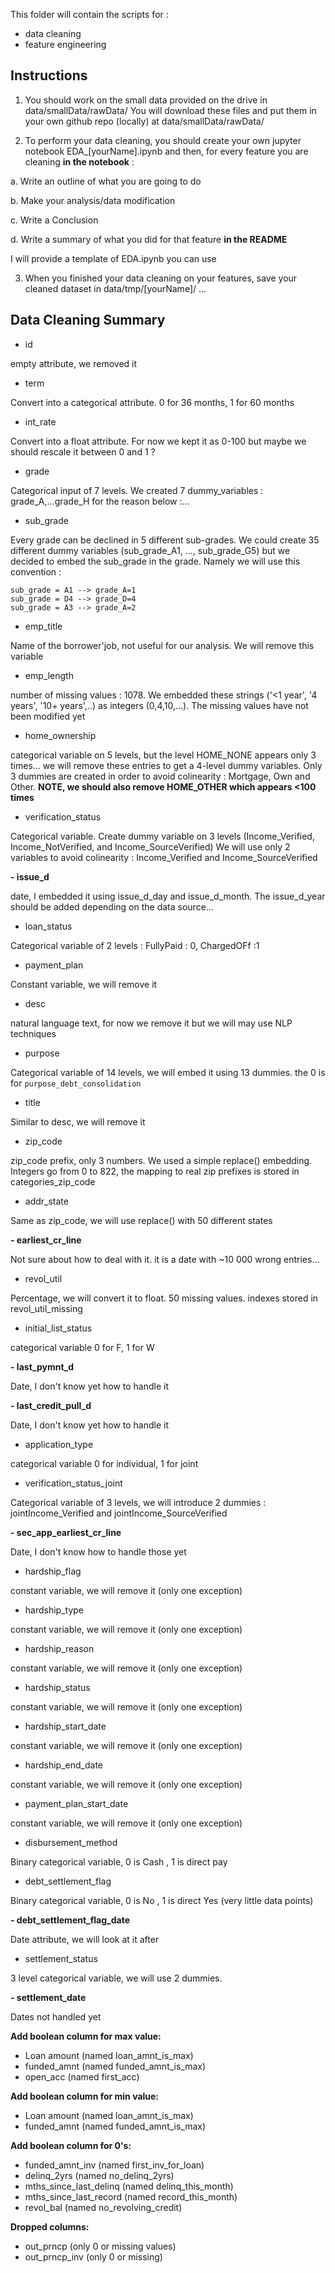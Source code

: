 This folder will contain the scripts for :
- data cleaning
- feature engineering


## Instructions
1. You should work on the small data provided on the drive in data/smallData/rawData/ 
You will download these files and put them in your own github repo (locally) at data/smallData/rawData/

2. To perform your data cleaning, you should create your own jupyter notebook EDA_[yourName].ipynb and then, for every feature you are cleaning **in the notebook** :

a. Write an outline of what you are going to do

b. Make your analysis/data modification

c. Write a Conclusion

d. Write a summary of what you did for that feature **in the README**


I will provide a template of EDA.ipynb you can use

3. When you finished your data cleaning on your features, save your cleaned dataset in data/tmp/[yourName]/ ...
                                          




## Data Cleaning Summary
- id

empty attribute, we removed it


- term

Convert into a categorical attribute. 0 for 36 months, 1 for 60 months


- int_rate

Convert into a float attribute. For now we kept it as 0-100 but maybe we should rescale it between 0 and 1 ?


- grade

Categorical input of 7 levels. We created 7 dummy_variables : grade_A,...grade_H for the reason below :...


- sub_grade

Every grade can be declined in 5 different sub-grades. We could create 35 different dummy variables (sub_grade_A1, ..., sub_grade_G5) but we decided to embed the sub_grade in the grade. Namely we will use this convention  :

```
sub_grade = A1 --> grade_A=1
sub_grade = D4 --> grade_D=4
sub_grade = A3 --> grade_A=2
```

- emp_title

Name of the borrower'job, not useful for our analysis. We will remove this variable


- emp_length

number of missing values : 1078.
We embedded these strings ('<1 year', '4 years', '10+ years',..) as integers (0,4,10,...). The missing values have not been modified yet

- home_ownership

categorical variable on 5 levels, but the level HOME_NONE appears only 3 times... we will remove these entries to get a 4-level dummy variables. Only 3 dummies are created in order to avoid colinearity : Mortgage, Own and Other. **NOTE, we should also remove HOME_OTHER which appears <100 times**


- verification_status

Categorical variable. Create dummy variable on 3 levels (Income_Verified, Income_NotVerified, and Income_SourceVerified)
We will use only 2 variables to avoid colinearity : Income_Verified and Income_SourceVerified


**- issue_d**

date, I embedded it using issue_d_day and issue_d_month. The issue_d_year should be added depending on the data source...



- loan_status

Categorical variable of 2 levels : FullyPaid : 0, ChargedOFf :1


- payment_plan

Constant variable, we will remove it


- desc

natural language text, for  now we remove it but we will may use NLP techniques


- purpose

Categorical variable of 14 levels, we will embed it using 13 dummies. the 0 is for `purpose_debt_consolidation`


- title

Similar to desc, we will remove it


- zip_code

zip_code prefix, only 3 numbers. We used a simple replace() embedding. Integers go from 0 to 822, the mapping to real zip prefixes is stored in categories_zip_code


- addr_state

Same as zip_code, we will use replace() with 50 different states


**- earliest_cr_line**

Not sure about how to deal with it. it is a date with ~10 000 wrong entries...


- revol_util

Percentage, we will convert it to float. 50 missing values. indexes stored in revol_util_missing


- initial_list_status

categorical variable 0 for F, 1 for W


**- last_pymnt_d**

Date, I don't know yet how to handle it


**- last_credit_pull_d**

Date, I don't know yet how to handle it


- application_type

categorical variable 0 for individual, 1 for joint


- verification_status_joint

Categorical variable of 3 levels, we will introduce 2 dummies : jointIncome_Verified and jointIncome_SourceVerified


**- sec_app_earliest_cr_line**

Date, I don't know how to handle those yet


- hardship_flag

constant variable, we will remove it (only one exception)


- hardship_type

constant variable, we will remove it (only one exception)


- hardship_reason

constant variable, we will remove it (only one exception)


- hardship_status

constant variable, we will remove it (only one exception)


- hardship_start_date

constant variable, we will remove it (only one exception)


- hardship_end_date

constant variable, we will remove it (only one exception)



- payment_plan_start_date

constant variable, we will remove it (only one exception)


- disbursement_method

Binary categorical variable, 0 is Cash , 1 is direct pay


- debt_settlement_flag

Binary categorical variable, 0 is No , 1 is direct Yes (very little data points)


**- debt_settlement_flag_date**

Date attribute, we will look at it after


- settlement_status

3 level categorical variable, we will use 2 dummies. 



**- settlement_date**

Dates not handled yet






**Add boolean column for max value:**
- Loan amount (named loan_amnt_is_max)
- funded_amnt (named funded_amnt_is_max)
- open_acc (named first_acc)

**Add boolean column for min value:**
- Loan amount (named loan_amnt_is_max)
- funded_amnt (named funded_amnt_is_max)

**Add boolean column for 0's:**
- funded_amnt_inv (named first_inv_for_loan)
- delinq_2yrs (named no_delinq_2yrs)
- mths_since_last_delinq (named delinq_this_month)
- mths_since_last_record (named record_this_month)
- revol_bal (named no_revolving_credit)

**Dropped columns:**
- out_prncp (only 0 or missing values)
- out_prncp_inv (only 0 or missing)
